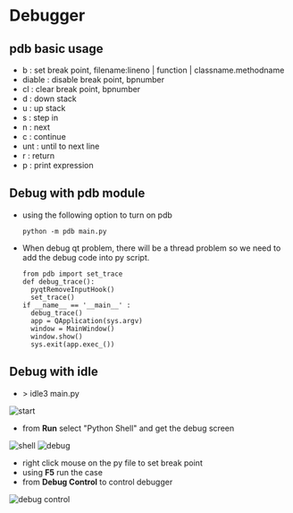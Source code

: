 # Debugger

## pdb basic usage

* b : set break point, filename:lineno \| function \| classname.methodname
* diable : disable break point, bpnumber
* cl : clear break point, bpnumber 
* d : down stack
* u : up stack
* s : step in
* n : next
* c : continue
* unt : until to next line
* r : return
* p : print expression

## Debug with pdb module

* using the following option to turn on pdb

  ```text
  python -m pdb main.py
  ```

* When debug qt problem, there will be a thread problem so we need to add the debug code into py script.

  ```text
  from pdb import set_trace
  def debug_trace():
    pyqtRemoveInputHook()
    set_trace()
  if __name__ == '__main__' :
    debug_trace()
    app = QApplication(sys.argv)
    window = MainWindow()
    window.show()
    sys.exit(app.exec_())
  ```

## Debug with idle

* &gt; idle3 main.py

![start](start.PNG)

* from **Run** select "Python Shell" and get the debug screen

![shell](shell.PNG) ![debug](debug.PNG)

* right click mouse on the py file to set break point
* using **F5** run the case
* from **Debug Control** to control debugger

![debug control](debugControl.PNG)

